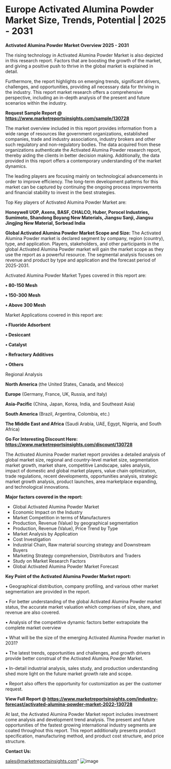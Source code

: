 # Europe Activated Alumina Powder Market Size, Trends, Potential | 2025 - 2031

<Strong> Activated Alumina Powder Market Overview 2025 - 2031</strong>

The rising technology in Activated Alumina Powder Market is also depicted in this research report. Factors that are boosting the growth of the market, and giving a positive push to thrive in the global market is explained in detail.

Furthermore, the report highlights on emerging trends, significant drivers, challenges, and opportunities, providing all necessary data for thriving in the industry. This report market research offers a comprehensive perspective, including an in-depth analysis of the present and future scenarios within the industry.

<strong>Request Sample Report @ <a href=https://www.marketreportsinsights.com/sample/130728>https://www.marketreportsinsights.com/sample/130728</a></strong>

The market overview included in this report provides information from a wide range of resources like government organizations, established companies, trade and industry associations, industry brokers and other such regulatory and non-regulatory bodies. The data acquired from these organizations authenticate the Activated Alumina Powder research report, thereby aiding the clients in better decision making. Additionally, the data provided in this report offers a contemporary understanding of the market dynamics.

The leading players are focusing mainly on technological advancements in order to improve efficiency. The long-term development patterns for this market can be captured by continuing the ongoing process improvements and financial stability to invest in the best strategies.

Top Key players of Activated Alumina Powder Market are:

<strong>Honeywell UOP, Axens, BASF, CHALCO, Huber, Porocel Industries, Sumimoto, Shandong Boyang New Materials, Jiangsu Sanji, Jiangsu Jingjing New Material, Sorbead India</strong>

<strong><b>Global Activated Alumina Powder Market Scope and Size:</b></strong>
The Activated Alumina Powder market is declared segment by company, region (country), type, and application. Players, stakeholders, and other participants in the global Activated Alumina Powder market will gain the market scope as they use the report as a powerful resource. The segmental analysis focuses on revenue and product by type and application and the forecast period of 2025-2031.

Activated Alumina Powder Market Types covered in this report are:

<strong>• 80-150 Mesh

• 150-300 Mesh

• Above 300 Mesh</strong>

Market Applications covered in this report are:

<strong>• Fluoride Adsorbent

• Desiccant

• Catalyst

• Refractory Additives

• Others</strong> 

Regional Analysis

<strong>North America</strong> (the United States, Canada, and Mexico)

<strong>Europe</strong> (Germany, France, UK, Russia, and Italy)

<strong>Asia-Pacific</strong> (China, Japan, Korea, India, and Southeast Asia)

<strong>South America</strong> (Brazil, Argentina, Colombia, etc.)

<strong>The Middle East and Africa</strong> (Saudi Arabia, UAE, Egypt, Nigeria, and South Africa)

<strong>Go For Interesting Discount Here: <a href=https://www.marketreportsinsights.com/discount/130728>https://www.marketreportsinsights.com/discount/130728</a></strong>

The Activated Alumina Powder market report provides a detailed analysis of global market size, regional and country-level market size, segmentation market growth, market share, competitive Landscape, sales analysis, impact of domestic and global market players, value chain optimization, trade regulations, recent developments, opportunities analysis, strategic market growth analysis, product launches, area marketplace expanding, and technological innovations.

<strong><b>Major factors covered in the report:</b></strong>
<ul>
  <li>Global Activated Alumina Powder Market </li>
  <li>Economic Impact on the Industry</li>
  <li>Market Competition in terms of Manufacturers</li>
  <li>Production, Revenue (Value) by geographical segmentation</li>
  <li>Production, Revenue (Value), Price Trend by Type</li>
  <li>Market Analysis by Application</li>
  <li>Cost Investigation</li>
  <li>Industrial Chain, Raw material sourcing strategy and Downstream Buyers</li>
  <li>Marketing Strategy comprehension, Distributors and Traders</li>
  <li>Study on Market Research Factors</li>
  <li>Global Activated Alumina Powder Market Forecast</li>
</ul>

<strong><b>Key Point of the Activated Alumina Powder Market report:</b></strong>

• Geographical distribution, company profiling, and various other market segmentation are provided in the report.

• For better understanding of the global Activated Alumina Powder market status, the accurate market valuation which comprises of size, share, and revenue are also covered.

• Analysis of the competitive dynamic factors better extrapolate the complete market overview

• What will be the size of the emerging Activated Alumina Powder market in 2031?

• The latest trends, opportunities and challenges, and growth drivers provide better construal of the Activated Alumina Powder Market.

• In-detail industrial analysis, sales study, and production understanding shed more light on the future market growth rate and scope.

• Report also offers the opportunity for customization as per the customer request.

<strong><b>View Full Report @ <a href=https://www.marketreportsinsights.com/industry-forecast/activated-alumina-powder-market-2022-130728>https://www.marketreportsinsights.com/industry-forecast/activated-alumina-powder-market-2022-130728</a></b></strong>


At last, the Activated Alumina Powder Market report includes investment come analysis and development trend analysis. The present and future opportunities of the fastest growing international industry segments are coated throughout this report. This report additionally presents product specification, manufacturing method, and product cost structure, and price structure.

<strong>Contact Us:</strong>

sales@marketreportsinsights.com"
![image](https://github.com/user-attachments/assets/ede71d46-5c98-45ce-8fce-3c929a7e5104)
